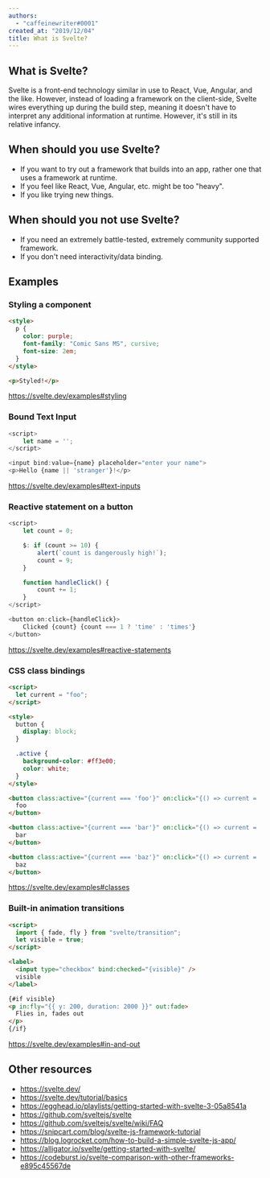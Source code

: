 ```yaml
---
authors:
  - "caffeinewriter#0001"
created_at: "2019/12/04"
title: What is Svelte?
---
```


## What is Svelte? 
Svelte is a front-end technology similar in use to React, Vue, Angular, and the like. However, instead of loading a framework on the client-side, Svelte wires everything up during the build step, meaning it doesn't have to interpret any additional information at runtime. However, it's still in its relative infancy.

## When should you use Svelte?

- If you want to try out a framework that builds into an app, rather one that uses a framework at runtime.
- If you feel like React, Vue, Angular, etc. might be too "heavy".
- If you like trying new things.

## When should you not use Svelte?

- If you need an extremely battle-tested, extremely community supported framework.
- If you don't need interactivity/data binding.

## Examples
### Styling a component

```html
<style>
  p {
    color: purple;
    font-family: "Comic Sans MS", cursive;
    font-size: 2em;
  }
</style>

<p>Styled!</p>
```

https://svelte.dev/examples#styling

### Bound Text Input

```js
<script>
    let name = '';
</script>

<input bind:value={name} placeholder="enter your name">
<p>Hello {name || 'stranger'}!</p>
```

https://svelte.dev/examples#text-inputs

### Reactive statement on a button

```js
<script>
    let count = 0;

    $: if (count >= 10) {
        alert(`count is dangerously high!`);
        count = 9;
    }

    function handleClick() {
        count += 1;
    }
</script>

<button on:click={handleClick}>
    Clicked {count} {count === 1 ? 'time' : 'times'}
</button>
```

https://svelte.dev/examples#reactive-statements

### CSS class bindings

```html
<script>
  let current = "foo";
</script>

<style>
  button {
    display: block;
  }

  .active {
    background-color: #ff3e00;
    color: white;
  }
</style>

<button class:active="{current === 'foo'}" on:click="{() => current = 'foo'}">
  foo
</button>

<button class:active="{current === 'bar'}" on:click="{() => current = 'bar'}">
  bar
</button>

<button class:active="{current === 'baz'}" on:click="{() => current = 'baz'}">
  baz
</button>
```

https://svelte.dev/examples#classes

### Built-in animation transitions

```html
<script>
  import { fade, fly } from "svelte/transition";
  let visible = true;
</script>

<label>
  <input type="checkbox" bind:checked="{visible}" />
  visible
</label>

{#if visible}
<p in:fly="{{ y: 200, duration: 2000 }}" out:fade>
  Flies in, fades out
</p>
{/if}
```

https://svelte.dev/examples#in-and-out

## Other resources

- https://svelte.dev/
- https://svelte.dev/tutorial/basics
- https://egghead.io/playlists/getting-started-with-svelte-3-05a8541a
- https://github.com/sveltejs/svelte
- https://github.com/sveltejs/svelte/wiki/FAQ
- https://snipcart.com/blog/svelte-js-framework-tutorial
- https://blog.logrocket.com/how-to-build-a-simple-svelte-js-app/
- https://alligator.io/svelte/getting-started-with-svelte/
- https://codeburst.io/svelte-comparison-with-other-frameworks-e895c45567de
